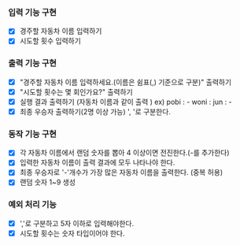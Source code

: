 ### 입력 기능 구현

- [x] 경주할 자동차 이름 입력하기
- [x] 시도할 횟수 입력하기

### 출력 기능 구현

- [x] "경주할 자동차 이름 입력하세요.(이름은 쉼표(,) 기준으로 구분)" 출력하기
- [x] "시도할 횟수는 몇 회인가요?" 출력하기
- [x] 실행 결과 출력하기 (자동차 이름과 같이 출력 )
      ex)
      pobi : -
      woni :
      jun : -
- [x] 최종 우승자 출력하기(2명 이상 가능) ', '로 구분한다.

### 동작 기능 구현

- [x] 각 자동차 이름에서 랜덤 숫자를 뽑아 4 이상이면 전진한다.(-를 추가한다)
- [x] 입력한 자동차 이름이 출력 결과에 모두 나타나야 한다.
- [x] 최종 우승자로 '-'개수가 가장 많은 자동차 이름을 출력한다. (중복 허용)
- [x] 랜덤 숫자 1~9 생성

### 예외 처리 기능

- [x] ','로 구분하고 5자 이하로 입력해야한다.
- [x] 시도할 횟수는 숫자 타입이어야 한다.
